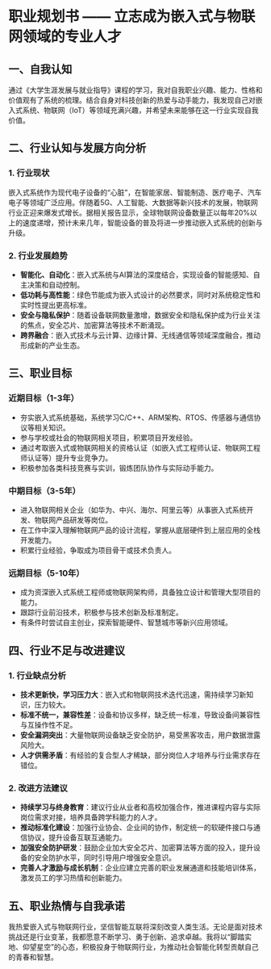 # 职业规划书 —— 立志成为嵌入式与物联网领域的专业人才

## 一、自我认知

通过《大学生涯发展与就业指导》课程的学习，我对自我职业兴趣、能力、性格和价值观有了系统的梳理。结合自身对科技创新的热爱与动手能力，我发现自己对嵌入式系统、物联网（IoT）等领域充满兴趣，并希望未来能够在这一行业实现自我价值。

## 二、行业认知与发展方向分析

### 1. 行业现状

嵌入式系统作为现代电子设备的“心脏”，在智能家居、智能制造、医疗电子、汽车电子等领域广泛应用。伴随着5G、人工智能、大数据等新兴技术的发展，物联网行业正迎来爆发式增长。据相关报告显示，全球物联网设备数量正以每年20%以上的速度递增，预计未来几年，智能设备的普及将进一步推动嵌入式系统的创新与升级。

### 2. 行业发展趋势

- **智能化、自动化**：嵌入式系统与AI算法的深度结合，实现设备的智能感知、自主决策和自动控制。
- **低功耗与高性能**：绿色节能成为嵌入式设计的必然要求，同时对系统稳定性和实时性提出更高标准。
- **安全与隐私保护**：随着设备联网数量激增，数据安全和隐私保护成为行业关注的焦点，安全芯片、加密算法等技术不断涌现。
- **跨界融合**：嵌入式技术与云计算、边缘计算、无线通信等领域深度融合，推动形成新的产业生态。

## 三、职业目标

### 近期目标（1-3年）

- 夯实嵌入式系统基础，系统学习C/C++、ARM架构、RTOS、传感器与通信协议等相关知识。
- 参与学校或社会的物联网相关项目，积累项目开发经验。
- 通过考取嵌入式或物联网相关的资格认证（如嵌入式工程师认证、物联网工程师认证等）提升专业竞争力。
- 积极参加各类科技竞赛与实训，锻炼团队协作与实际动手能力。

### 中期目标（3-5年）

- 进入物联网相关企业（如华为、中兴、海尔、阿里云等）从事嵌入式系统开发、物联网产品研发等岗位。
- 在工作中深入理解物联网产品的设计流程，掌握从底层硬件到上层应用的全栈开发能力。
- 积累行业经验，争取成为项目骨干或技术负责人。

### 远期目标（5-10年）

- 成为资深嵌入式系统工程师或物联网架构师，具备独立设计和管理大型项目的能力。
- 跟踪行业前沿技术，积极参与技术创新及标准制定。
- 有条件时尝试自主创业，探索智能硬件、智慧城市等新兴应用领域。

## 四、行业不足与改进建议

### 1. 行业缺点分析

- **技术更新快，学习压力大**：嵌入式和物联网技术迭代迅速，需持续学习新知识，压力较大。
- **标准不统一，兼容性差**：设备和协议多样，缺乏统一标准，导致设备间兼容性与互操作性不足。
- **安全漏洞突出**：大量物联网设备缺乏安全防护，易受黑客攻击，用户数据泄露风险大。
- **人才供需矛盾**：有经验的复合型人才稀缺，部分岗位人才培养与行业需求存在错位。

### 2. 改进方法建议

- **持续学习与终身教育**：建议行业从业者和高校加强合作，推进课程内容与实际岗位需求对接，培养具备跨学科能力的人才。
- **推动标准化建设**：加强行业协会、企业间的协作，制定统一的软硬件接口与通信协议，提升设备互联互通能力。
- **加强安全防护研发**：鼓励企业加大安全芯片、加密算法等方面的投入，提升设备的安全防护水平，同时引导用户增强安全意识。
- **完善人才激励与成长机制**：企业应建立完善的职业发展通道和技能培训体系，激发员工的学习热情和创新能力。

## 五、职业热情与自我承诺

我热爱嵌入式与物联网行业，坚信智能互联将深刻改变人类生活。无论是面对技术挑战还是行业变革，我都愿意不断学习、勇于创新、追求卓越。我将以“脚踏实地、仰望星空”的心态，积极投身于物联网行业，为推动社会智能化转型贡献自己的青春和智慧。

